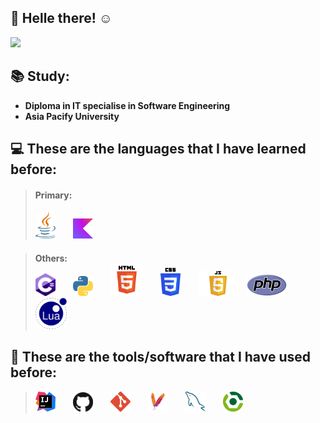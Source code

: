 ## 👋 Helle there! ☺
![](https://img.shields.io/badge/Quote-Always%20believe%20yourself!%F0%9F%92%AA%20-brightgreen)

## 📚 Study:
- **Diploma in IT specialise in Software Engineering**
- **Asia Pacify University**

## 💻 These are the languages that I have learned before:
>#### Primary:
><img src="/images/languages/java.png" width=32px alt="Java">&emsp;&emsp;<img src="/images/languages/kotlin.png" width=32px alt="Kotlin">

>
>#### Others:<br><img src="/images/languages/c-sharp.png" width=32px alt="C-Sharp">&emsp;&emsp;<img src="/images/languages/python.png" width=32px alt="Python">&emsp;&emsp;<img src="/images/languages/html.png" width=52px alt="HTML">&emsp;&emsp;<img src="/images/languages/css.png" width=32px alt="CSS">&emsp;&emsp;<img src="/images/languages/javascript.png" width=64px alt="JavaScript">&emsp;<img src="/images/languages/php.png" width=64px alt="PHP">&emsp;&emsp;<img src="/images/languages/lua.png" width=50px alt="Lua">

## 🧰 These are the tools/software that I have used before:
><img src="/images/tools/intellij_idea.png" width=32px>&emsp;&emsp;<img src="/images/tools/github.png" width=32px>&emsp;&emsp;<img src="/images/tools/git.png" width=32px>&emsp;&emsp;<img src="/images/tools/maven.png" width=32px>&emsp;&emsp;<img src="/images/tools/mysql.png" width=32px>&emsp;&emsp;<img src="/images/tools/gradle.png" width=32px>


<!---
ICitiesMaxQ/ICitiesMaxQ is a ✨ special ✨ repository because its `README.md` (this file) appears on your GitHub profile.
--->
